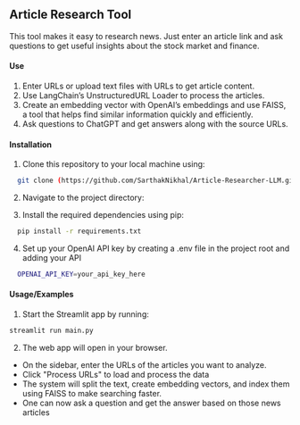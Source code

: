 ## Article Research Tool

This tool makes it easy to research news. Just enter an article link and ask questions to get useful insights about the stock market and finance.

#### Use
1. Enter URLs or upload text files with URLs to get article content.
2. Use LangChain’s UnstructuredURL Loader to process the articles.
3. Create an embedding vector with OpenAI’s embeddings and use FAISS, a tool that helps find similar information quickly and efficiently.
4. Ask questions to ChatGPT and get answers along with the source URLs.

#### Installation
1. Clone this repository to your local machine using:

```bash
  git clone (https://github.com/SarthakNikhal/Article-Researcher-LLM.git
```
2. Navigate to the project directory:

3. Install the required dependencies using pip:

```bash
  pip install -r requirements.txt
```
4. Set up your OpenAI API key by creating a .env file in the project root and adding your API

```bash
  OPENAI_API_KEY=your_api_key_here
```

#### Usage/Examples
1. Start the Streamlit app by running:
```bash
streamlit run main.py

```

2. The web app will open in your browser.

- On the sidebar, enter the URLs of the articles you want to analyze.
- Click "Process URLs" to load and process the data
- The system will split the text, create embedding vectors, and index them using FAISS to make searching faster.
- One can now ask a question and get the answer based on those news articles
